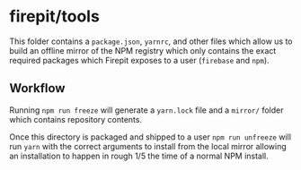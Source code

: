 # firepit/tools

This folder contains a `package.json`, `yarnrc`, and other files which allow us to build an offline mirror of the NPM registry
which only contains the exact required packages which Firepit exposes to a user (`firebase` and `npm`).

## Workflow

Running `npm run freeze` will generate a `yarn.lock` file and a `mirror/` folder which contains repository contents.

Once this directory is packaged and shipped to a user `npm run unfreeze` will run `yarn` with the correct arguments
to install from the local mirror allowing an installation to happen in rough 1/5 the time of a normal NPM install.
